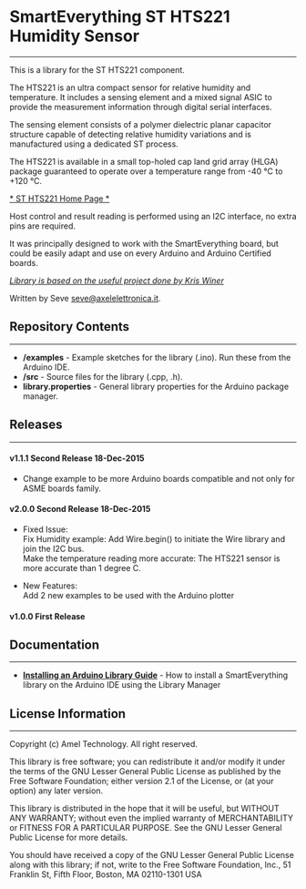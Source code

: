 # SmartEverything ST HTS221  Humidity Sensor
----

This is a library for the ST HTS221 component.

The HTS221 is an ultra compact sensor for relative humidity and temperature.
It includes a sensing element and a mixed signal ASIC to provide the measurement information
through digital serial interfaces.

The sensing element consists of a polymer dielectric planar capacitor structure
capable of detecting relative humidity variations and is manufactured using a dedicated ST process.

The HTS221 is available in a small top-holed cap land grid array (HLGA)
package guaranteed to operate over a temperature range from -40 °C to +120 °C.


[* ST HTS221 Home Page *](http://www.stmicroelectronics.com.cn/web/en/catalog/sense_power/FM89/SC1718/PF260067)

Host control and result reading is performed using an I2C interface, no extra pins are required.

It was principally designed to work with the SmartEverything board, but could
be easily adapt and use on every Arduino and Arduino Certified boards.

[*Library is based on the useful project done by Kris Winer*](https://github.com/kriswiner/VL6180X)

Written by Seve <seve@axelelettronica.it>.

## Repository Contents
-------------------

* **/examples** - Example sketches for the library (.ino). Run these from the Arduino IDE.
* **/src** - Source files for the library (.cpp, .h).
* **library.properties** - General library properties for the Arduino package manager.


## Releases
---
#### v1.1.1 Second Release 18-Dec-2015
* Change example to be more Arduino boards compatible and not only for ASME boards family.

#### v2.0.0 Second Release 18-Dec-2015
* Fixed Issue:<br>
    Fix Humidity example: Add Wire.begin() to initiate the Wire library and join the I2C bus.<br>
    Make the temperature reading more accurate: The HTS221 sensor is more accurate than 1 degree C.<br>

* New Features:<br>
    Add 2 new examples to be used with the Arduino plotter<br>

#### v1.0.0 First Release

## Documentation
--------------
* **[Installing an Arduino Library Guide](http://www.arduino.cc/en/Guide/Libraries#toc3)** - How to install a SmartEverything library on the Arduino IDE using the Library Manager


## License Information
-------------------

Copyright (c) Amel Technology. All right reserved.

This library is free software; you can redistribute it and/or
modify it under the terms of the GNU Lesser General Public
License as published by the Free Software Foundation; either
version 2.1 of the License, or (at your option) any later version.

This library is distributed in the hope that it will be useful,
but WITHOUT ANY WARRANTY; without even the implied warranty of
MERCHANTABILITY or FITNESS FOR A PARTICULAR PURPOSE. See the GNU
Lesser General Public License for more details.

You should have received a copy of the GNU Lesser General Public
License along with this library; if not, write to the Free Software
Foundation, Inc., 51 Franklin St, Fifth Floor, Boston, MA 02110-1301 USA

